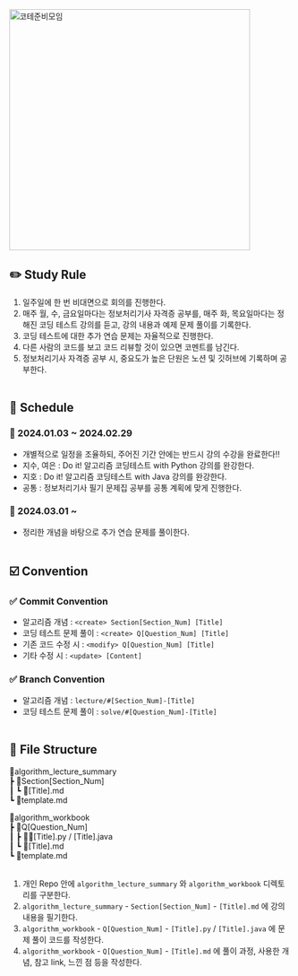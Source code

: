<img width="430" alt="코테준비모임" src="https://github.com/Growth-Study-Dongguk-20/.github/assets/114139700/c7fa36fc-e3d4-473f-a4d5-0f9b7a14e309">

## ✏️ Study Rule
1. 일주일에 한 번 비대면으로 회의를 진행한다.
2. 매주 월, 수, 금요일마다는 정보처리기사 자격증 공부를, 매주 화, 목요일마다는 정해진 코딩 테스트 강의를 듣고, 강의 내용과 예제 문제 풀이를 기록한다.
3. 코딩 테스트에 대한 추가 연습 문제는 자율적으로 진행한다.
4. 다른 사람의 코드를 보고 코드 리뷰할 것이 있으면 코멘트를 남긴다.
5. 정보처리기사 자격증 공부 시, 중요도가 높은 단원은 노션 및 깃허브에 기록하며 공부한다. 
<br><br>

## 📌 Schedule
### 📅 2024.01.03 ~ 2024.02.29 
- 개별적으로 일정을 조율하되, 주어진 기간 안에는 반드시 강의 수강을 완료한다‼️
- 지수, 여은 : Do it! 알고리즘 코딩테스트 with Python 강의를 완강한다.
- 지호 : Do it! 알고리즘 코딩테스트 with Java 강의를 완강한다.
- 공통 : 정보처리기사 필기 문제집 공부를 공통 계획에 맞게 진행한다. 

### 📅 2024.03.01 ~
- 정리한 개념을 바탕으로 추가 연습 문제를 풀이한다.
<br><br>

## ☑️ Convention
### ✅ Commit Convention
- 알고리즘 개념 : `<create> Section[Section_Num] [Title]`
- 코딩 테스트 문제 풀이 : `<create> Q[Question_Num] [Title]`
- 기존 코드 수정 시 : `<modify> Q[Question_Num] [Title]`
- 기타 수정 시 : `<update> [Content]`

### ✅ Branch Convention
- 알고리즘 개념 : `lecture/#[Section_Num]-[Title]`
- 코딩 테스트 문제 풀이 : `solve/#[Question_Num]-[Title]`
<br><br>

## 📁 File Structure
📂algorithm_lecture_summary  
┣ 📂Section[Section_Num]  
 ┃ ┗ 📝[Title].md  
 ┗ 📝template.md

 📂algorithm_workbook  
 ┣ 📂Q[Question_Num]  
 ┃ ┣ 👩‍💻[Title].py / [Title].java  
 ┃ ┗ 📝[Title].md  
 ┗ 📝template.md
<br><br>

1. 개인 Repo 안에 `algorithm_lecture_summary` 와 `algorithm_workbook` 디렉토리를 구분한다.
2. `algorithm_lecture_summary` - `Section[Section_Num]` - `[Title].md` 에 강의 내용을 필기한다.
3. `algorithm_workbook` - `Q[Question_Num]` - `[Title].py` / `[Title].java` 에 문제 풀이 코드를 작성한다.
4. `algorithm_workbook` - `Q[Question_Num]` - `[Title].md` 에 풀이 과정, 사용한 개념, 참고 link, 느낀 점 등을 작성한다.
